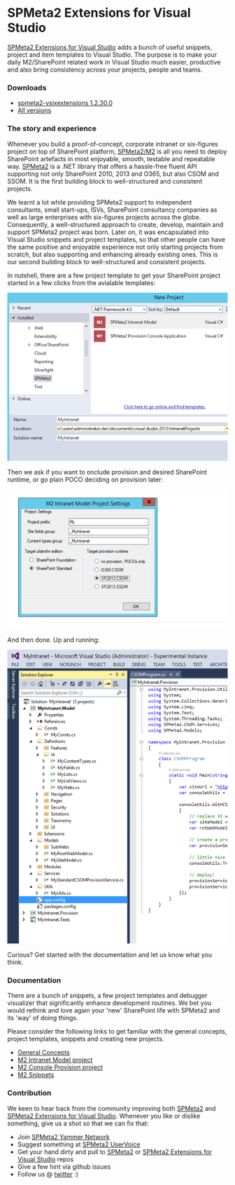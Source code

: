 # SPMeta2 Extensions for Visual Studio
[SPMeta2 Extensions for Visual Studio]("https://github.com/SubPointSolutions/spmeta2-vsixextensions") adds a bunch of useful snippets, project and item templates to Visual Studio. The purpose is to make your daily M2/SharePoint related work in Visual Studio much easier, productive and also bring consistency across your projects, people and teams.

### Downloads

* [spmeta2-vsixextensions 1.2.30.0](https://github.com/SubPointSolutions/spmeta2-vsixextensions/tree/dev/Releases/M2-vsixextensions%201.2.30.0)
* [All versions](https://github.com/SubPointSolutions/spmeta2-vsixextensions/tree/dev/Releases)

### The story and experience
Whenever you build a proof-of-concept, corporate intranet or six-figures project on top of SharePoint platform, 
[SPMeta2/M2]("https://github.com/SubPointSolutions/spmeta2") is all you need to deploy SharePoint artefacts in most enjoyable, smooth, testable and repeatable way. [SPMeta2]("https://github.com/SubPointSolutions/spmeta2") is a .NET library that offers a  hassle-free fluent API supporting not only SharePoint 2010, 2013 and O365, but also CSOM and SSOM. It is the first building block to well-structured and consistent projects.

We learnt a lot while providing SPMeta2 support to independent consultants, small start-ups, ISVs, SharePoint consultancy companies as well as large enterprises with six-figures projects across the globe. Consequently, a well-structured approach to create, develop, maintain and support SPMeta2 project was born. Later on, it was encapsulated into Visual Studio snippets and project templates, so that other people can have the same positive and enjoyable experience not only starting projects from scratch, but also supporting and enhancing already existing ones. This is our second building block to well-structured and consistent projects.

In nutshell, there are a few project template to get your SharePoint project started in a few clicks from the avialable templates:

![](https://raw.githubusercontent.com/SubPointSolutions/spmeta2-vsixextensions/dev/SPMeta2.VsixExtensions.Docs/Resources/Home/img/M2NewProjectWizard.png)

Then we ask if you want to onclude provision and desired SharePoint runtime, or go plain POCO deciding on provision later:

![](https://raw.githubusercontent.com/SubPointSolutions/spmeta2-vsixextensions/dev/SPMeta2.VsixExtensions.Docs/Resources/Home/img/M2NewProjectWizard.Runtime.png)

And then done. Up and running:

![](https://raw.githubusercontent.com/SubPointSolutions/spmeta2-vsixextensions/dev/SPMeta2.VsixExtensions.Docs/Resources/Home/img/M2ModelProjectExpanded.png)

Curious? Get started with the documentation and let us know what you think.

### Documentation 
There are a bunch of snippets, a few project templates and debugger visualizer that significantly enhance development routines. We bet you would rethink and love again your 'new' SharePoint life with SPMeta2 and its 'way' of doing things.

Please consider the following links to get familiar with the general concepts, project templates, snippets and creating new projects.

* [General Concepts](https://github.com/SubPointSolutions/spmeta2-vsixextensions/wiki/General-concepts)
* [M2 Intranet Model project](https://github.com/SubPointSolutions/spmeta2-vsixextensions/wiki/M2-Intranet-Model-project)
* [M2 Console Provision project](https://github.com/SubPointSolutions/spmeta2-vsixextensions/wiki/M2-Console-Provision-project)
* [M2 Snippets](https://github.com/SubPointSolutions/spmeta2-vsixextensions/wiki/M2-Snippets)

### Contribution
We keen to hear back from the community improving both [SPMeta2](https://github.com/SubPointSolutions/spmeta2) and [SPMeta2 Extensions for Visual Studio](https://github.com/SubPointSolutions/spmeta2-vsixextensions). Whenever you like or dislike something, give us a shot so that we can fix that:
* Join [SPMeta2 Yammer Network](https://www.yammer.com/spmeta2feedback)
* Suggest something at [SPMeta2 UserVoice](https://subpointsolutions.uservoice.com)
* Get your hand dirty and pull to [SPMeta2](https://github.com/SubPointSolutions/spmeta2) or [SPMeta2 Extensions for Visual Studio](https://github.com/SubPointSolutions/spmeta2-vsixextensions) repos
* Give a few hint via github issues
* Follow us @ [twitter](https://twitter.com/spmeta2) :)
